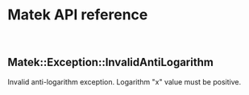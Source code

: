 # Matek API reference

<br/>

## Matek::Exception::InvalidAntiLogarithm

Invalid anti-logarithm exception. Logarithm "x" value must be positive.